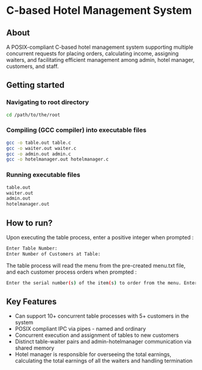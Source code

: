# C-based Hotel Management System

## About

A POSIX-compliant C-based hotel management system supporting multiple concurrent requests for placing orders, calculating income, assigning waiters, and facilitating efficient management among admin, hotel manager, customers, and staff.

## Getting started

### Navigating to root directory
```sh
cd /path/to/the/root
```

### Compiling (GCC compiler) into executable files
```sh
gcc -o table.out table.c
gcc -o waiter.out waiter.c
gcc -o admin.out admin.c
gcc -o hotelmanager.out hotelmanager.c
```

### Running executable files
```sh
table.out
waiter.out
admin.out
hotelmanager.out
```
## How to run?

Upon executing the table process, enter a positive integer when prompted :
```sh
Enter Table Number:
Enter Number of Customers at Table:
```

The table process will read the menu from the pre-created menu.txt file, and each customer process orders when prompted :
```sh
Enter the serial number(s) of the item(s) to order from the menu. Enter -1 when done:
```

## Key Features
<ul>
  <li> Can support 10+ concurrent table processes with 5+ customers in the system </li>
  <li> POSIX compliant IPC via pipes - named and ordinary </li>
  <li> Concurrent execution and assignment of tables to new customers </li>
  <li> Distinct table-waiter pairs and admin-hotelmanager communication via shared memory </li>
  <li> Hotel manager is responsible for overseeing the total earnings, calculating the total earnings of all the waiters and handling termination </li>
</ul>
